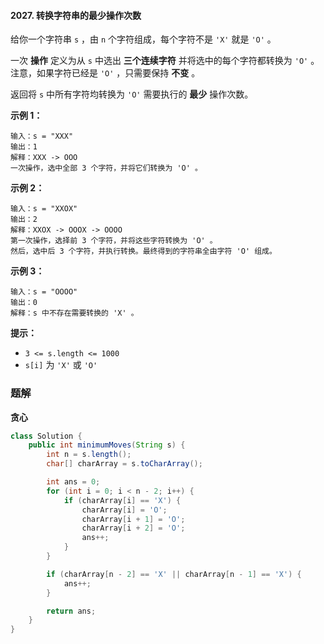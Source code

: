 #### 2027. 转换字符串的最少操作次数

给你一个字符串 `s` ，由 `n` 个字符组成，每个字符不是 `'X'` 就是 `'O'` 。

一次 **操作** 定义为从 `s` 中选出 **三个连续字符** 并将选中的每个字符都转换为 `'O'` 。注意，如果字符已经是 `'O'` ，只需要保持 **不变** 。

返回将 `s` 中所有字符均转换为 `'O'` 需要执行的 **最少** 操作次数。

**示例 1：**

```shell
输入：s = "XXX"
输出：1
解释：XXX -> OOO
一次操作，选中全部 3 个字符，并将它们转换为 'O' 。
```

**示例 2：**

```shell
输入：s = "XXOX"
输出：2
解释：XXOX -> OOOX -> OOOO
第一次操作，选择前 3 个字符，并将这些字符转换为 'O' 。
然后，选中后 3 个字符，并执行转换。最终得到的字符串全由字符 'O' 组成。
```

**示例 3：**

```shell
输入：s = "OOOO"
输出：0
解释：s 中不存在需要转换的 'X' 。
```

**提示：**

- `3 <= s.length <= 1000`
- `s[i]` 为 `'X'` 或 `'O'`

### 题解

**贪心**

```java
class Solution {
    public int minimumMoves(String s) {
        int n = s.length();
        char[] charArray = s.toCharArray();

        int ans = 0;
        for (int i = 0; i < n - 2; i++) {
            if (charArray[i] == 'X') {
                charArray[i] = 'O';
                charArray[i + 1] = 'O';
                charArray[i + 2] = 'O';
                ans++;
            }
        }

        if (charArray[n - 2] == 'X' || charArray[n - 1] == 'X') {
            ans++;
        }

        return ans;
    }
}
```

